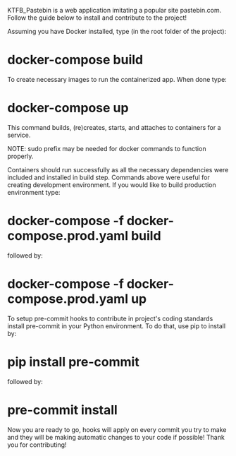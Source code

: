 KTFB_Pastebin is a web application imitating a popular site pastebin.com.
Follow the guide below to install and contribute to the project!

Assuming you have Docker installed, type (in the root folder of the project):

# docker-compose build 

To create necessary images to run the containerized app.
When done type:

# docker-compose up

This command builds, (re)creates, starts, and attaches to containers for a service.

NOTE: sudo prefix may be needed for docker commands to function properly.

Containers should run successfully as all the necessary dependencies were included and installed in build step.
Commands above were useful for creating development environment. If you would like to build production environment
type:

# docker-compose -f docker-compose.prod.yaml build

followed by:

# docker-compose -f docker-compose.prod.yaml up


To setup pre-commit hooks to contribute in project's coding standards install pre-commit in your Python environment.
To do that, use pip to install by:

# pip install pre-commit

followed by:

# pre-commit install

Now you are ready to go, hooks will apply on every commit you try to make and they will be making automatic
changes to your code if possible! Thank you for contributing!
